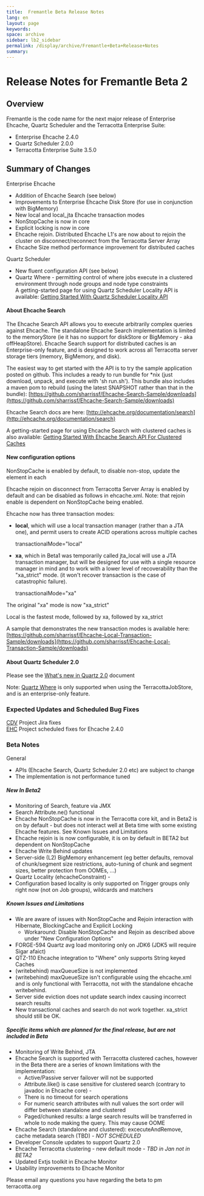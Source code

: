 ```yaml
---
title:  Fremantle Beta Release Notes  
lang: en
layout: page
keywords:
space: archive
sidebar: lb2_sidebar
permalink: /display/archive/Fremantle+Beta+Release+Notes
summary:
---
```


Release Notes for Fremantle Beta 2
==================================

Overview
--------

Fremantle is the code name for the next major release of Enterprise Ehcache, Quartz Scheduler and the Terracotta Enterprise Suite:

*   Enterprise Ehcache 2.4.0
*   Quartz Scheduler 2.0.0
*   Terracotta Enterprise Suite 3.5.0

Summary of Changes
------------------

Enterprise Ehcache

*   Addition of Ehcache Search (see below)
*   Improvements to Enterprise Ehcache Disk Store (for use in conjunction with BigMemory)
*   New local and local\_jta Ehcache transaction modes
*   NonStopCache is now in core
*   Explicit locking is now in core
*   Ehcache rejoin. Distributed Ehcache L1's are now about to rejoin the cluster on disconnect/reconnect from the Terracotta Server Array
*   Ehcache Size method performance improvement for distributed caches

Quartz Scheduler

*   New fluent configuration API (see below)
*   Quartz Where - permitting control of where jobs execute in a clustered environment through node groups and node type constraints  
    A getting-started page for using Quartz Scheduler Locality API is available: [Getting Started With Quartz Scheduler Locality API](Getting+Started+With+Quartz+Scheduler+Locality+API)

#### About Ehcache Search

The Ehcache Search API allows you to execute arbitrarily complex queries against Ehcache. The standalone Ehcache Search implementation is limited to the memoryStore (ie it has no support for diskStore or BigMemory - aka offHeapStore). Ehcache Search support for distributed caches is an Enterprise-only feature, and is designed to work across all Terracotta server storage tiers (memory, BigMemory, and disk).

The easiest way to get started with the API is to try the sample application posted on github. This includes a ready to run bundle for \*nix (just download, unpack, and execute with 'sh run.sh'). This bundle also includes a maven pom to rebuild (using the latest SNAPSHOT rather than that in the bundle): [https://github.com/sharrissf/Ehcache-Search-Sample/downloads](https://github.com/sharrissf/Ehcache-Search-Sample/downloads)

Ehcache Search docs are here: [http://ehcache.org/documentation/search](http://ehcache.org/documentation/search)

A getting-started page for using Ehcache Search with clustered caches is also available: [Getting Started With Ehcache Search API For Clustered Caches](Getting+Started+With+Ehcache+Search+API+For+Clustered+Caches)

#### New configuration options

NonStopCache is enabled by default, to disable non-stop, update the <terracotta> element in each <cache>

<terracotta clustered="true">
   <nonstop enabled="false"/>
</terracotta>

Ehcache rejoin on disconnect from Terracotta Server Array is enabled by default and can be disabled as follows in ehcache.xml. Note: that rejoin enable is dependent on NonStopCache being enabled.

<terracottaConfig rejoin="false" url="localhost:9510" />

Ehcache now has three transaction modes:

*   **local**, which will use a local transaction manager (rather than a JTA one), and permit users to create ACID operations across multiple caches
    
    transactionalMode="local"
    
*   **xa**, which in Beta1 was temporarily called jta\_local will use a JTA transaction manager, but will be designed for use with a single resource manager in mind and to work with a lower level of recoverability than the "xa\_strict" mode. (it won't recover transaction is the case of catastrophic failure).
    
    transactionalMode="xa"
    

The original "xa" mode is now "xa\_strict"

Local is the fastest mode, followed by xa, followed by xa\_strict

A sample that demonstrates the new transaction modes is available here: [https://github.com/sharrissf/Ehcache-Local-Transaction-Sample/downloads](https://github.com/sharrissf/Ehcache-Local-Transaction-Sample/downloads)

#### About Quartz Scheduler 2.0

Please see the [What's new in Quartz 2.0](What%27s+new+in+Quartz+2.0) document

Note: [Quartz Where](Getting+Started+With+Quartz+Scheduler+Locality+API) is only supported when using the TerracottaJobStore, and is an enterprise-only feature.

### Expected Updates and Scheduled Bug Fixes

[CDV](https://jira.terracotta.org/jira/secure/IssueNavigator.jspa?mode=hide&requestId=11716) Project Jira fixes  
[EHC](https://jira.terracotta.org/jira/browse/EHC#selectedTab=com.atlassian.jira.plugin.system.project%3Aroadmap-panel) Project scheduled fixes for Ehcache 2.4.0

### Beta Notes

General

*   APIs (Ehcache Search, Quartz Scheduler 2.0 etc) are subject to change
*   The implementation is not performance tuned

##### New In Beta2

*   Monitoring of Search, feature via JMX
*   Search Attribute.ne() functional
*   Ehcache NonStopCache is now in the Terracotta core kit, and in Beta2 is on by default - but does not interact well at Beta time with some existing Ehcache features. See Known Issues and Limitations
*   Ehcache rejoin is is now configurable, it is on by default in BETA2 but dependent on NonStopCache
*   Ehcache Write Behind updates
*   Server-side (L2) BigMemory enhancement (eg better defaults, removal of chunk/segment size restrictions, auto-tuning of chunk and segment sizes, better protection from OOMEs, ...)
*   Quartz Locality (ehcacheConstraint) -
*   Configuration based locality is only supported on Trigger groups only right now (not on Job groups), wildcards and matchers

##### Known Issues and Limitations

*   We are aware of issues with NonStopCache and Rejoin interaction with Hibernate, BlockingCache and Explicit Locking
    *   Workaround: Disable NonStopCache and Rejoin as described above under "New Configuration Options"
*   FORGE-594 Quartz avg load monitoring only on JDK6 (JDK5 will require Sigar afaict)
*   QTZ-110 Ehcache integration to "Where" only supports String keyed Caches
*   (writebehind) maxQueueSize is not implemented
*   (writebehind) maxQueueSize isn't configurable using the ehcache.xml and is only functional with Terracotta, not with the standalone ehcache writebehind.
*   Server side eviction does not update search index causing incorrect search results
*   New transactional caches and search do not work together. xa\_strict should still be OK.

##### Specific items which are planned for the final release, but are not included in Beta

*   Monitoring of Write Behind, JTA
*   Ehcache Search is supported with Terracotta clustered caches, however in the Beta there are a series of known limitations with the implementation:
    *   Active/Passive server failover will not be supported
    *   Attribute.like() is case sensitive for clustered search (contrary to javadoc in Ehcache core) -
    *   There is no timeout for search operations
    *   For numeric search attributes with null values the sort order will differ between standalone and clustered
    *   Paged/chunked results: a large search results will be transferred in whole to node making the query. This may cause OOME
*   Ehcache Search (standalone and clustered): excecuteAndRemove, cache metadata search (TBD) - _NOT SCHEDULED_
*   Developer Console updates to support Quartz 2.0
*   Ehcache Terracotta clustering - new default mode - _TBD in Jan not in BETA2_
*   Updated Extjs toolkit in Ehcache Monitor
*   Usability improvements to Ehcache Monitor

Please email any questions you have regarding the beta to pm <at> terracotta.org


